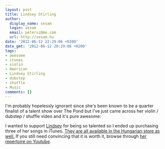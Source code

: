 ```yaml
---
layout: post
title: Lindsey Stirling
author:
  display_name: sesam
  login: sesam
  email: petersz@me.com
  url: http://sesam.hu
date: '2012-06-12 22:29:06 +0200'
date_gmt: '2012-06-12 20:29:06 +0200'
tags:
- awesome
- itunes
- violin
- American
- Lindsey Stirling
- dubstep
- shuffle
- Music
comments: []
---
```


I'm probably hopelessly ignorant since she's been known to be a quarter finalist of a talent show over The Pond but I've just came across her violin / dubstep / shuffle video and it's pure awesome:

I wanted to support [Lindsey](http://en.wikipedia.org/wiki/Lindsey_Stirling) for being so talented so I ended up purchasing three of her songs in iTunes. [They are all available in the Hungarian store as well.](http://itunes.apple.com/hu/artist/lindsey-stirling/id403025113) If you still need convincing that it is worth it, browse through [her repertoire on Youtube](http://www.youtube.com/user/lindseystomp).
